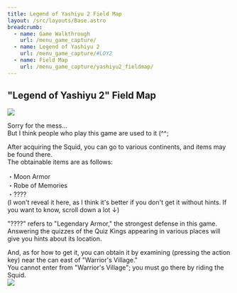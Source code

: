 ```yaml
---
title: Legend of Yashiyu 2 Field Map
layout: /src/layouts/Base.astro
breadcrumb:
  - name: Game Walkthrough
    url: /menu_game_capture/
  - name: Legend of Yashiyu 2
    url: /menu_game_capture/#LOY2
  - name: Field Map
    url: /menu_game_capture/yashiyu2_fieldmap/
---
```


## "Legend of Yashiyu 2" Field Map

![](/menu_game_capture/yashiyu2_fieldmap/FieldMap.png)

Sorry for the mess...  
But I think people who play this game are used to it (^^;  
  
After acquiring the Squid, you can go to various continents, and items may be found there.  
The obtainable items are as follows:  
  
・Moon Armor  
・Robe of Memories  
・????  
(I won't reveal it here, as I think it's better if you don't get it without hints. If you want to know, scroll down a lot ↓)  
  
  
  
  
  
  
  
  
  
  
  
  
  
  
  
  
  
  
  
  
  
  
  
  
"????" refers to "Legendary Armor," the strongest defense in this game.  
Answering the quizzes of the Quiz Kings appearing in various places will give you hints about its location.  
  
And, as for how to get it, you can obtain it by examining (pressing the action key) near the can east of "Warrior's Village."  
You cannot enter from "Warrior's Village"; you must go there by riding the Squid.  
![](/menu_game_capture/yashiyu2_fieldmap/DensetsuNoYoroi.png)
